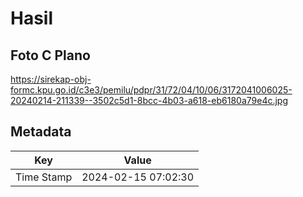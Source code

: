# Hasil

## Foto C Plano

https://sirekap-obj-formc.kpu.go.id/c3e3/pemilu/pdpr/31/72/04/10/06/3172041006025-20240214-211339--3502c5d1-8bcc-4b03-a618-eb6180a79e4c.jpg


## Metadata

| Key        | Value               |
| ---------- | ------------------- |
| Time Stamp | 2024-02-15 07:02:30 |



